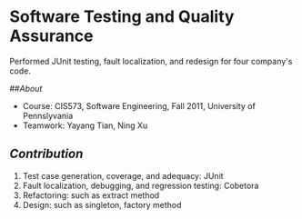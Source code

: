 Software Testing and Quality Assurance
======================================

Performed JUnit testing, fault localization, and redesign for four company's code.

##_About_
* Course: CIS573, Software Engineering, Fall 2011, University of Pennslyvania
* Teamwork: Yayang Tian, Ning Xu

## _Contribution_
1. Test case generation, coverage, and adequacy: JUnit
2. Fault localization, debugging, and regression testing: Cobetora
3. Refactoring: such as extract method
4. Design: such as singleton, factory method
